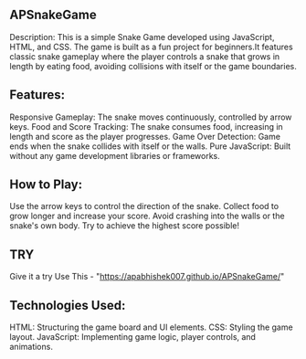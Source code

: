 ## APSnakeGame

Description:
This is a simple Snake Game developed using JavaScript, HTML, and CSS. The game is built as a fun project for beginners.It features classic snake gameplay where the player controls a snake that grows in length by eating food, avoiding collisions with itself or the game boundaries.

## Features:

Responsive Gameplay: The snake moves continuously, controlled by arrow keys.
Food and Score Tracking: The snake consumes food, increasing in length and score as the player progresses.
Game Over Detection: Game ends when the snake collides with itself or the walls.
Pure JavaScript: Built without any game development libraries or frameworks.

## How to Play:

Use the arrow keys to control the direction of the snake.
Collect food to grow longer and increase your score.
Avoid crashing into the walls or the snake's own body.
Try to achieve the highest score possible!

## TRY
Give it a try Use This - "https://apabhishek007.github.io/APSnakeGame/"
## Technologies Used:

HTML: Structuring the game board and UI elements.
CSS: Styling the game layout.
JavaScript: Implementing game logic, player controls, and animations.
